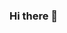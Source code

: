 ### Hi there 👋

<!--
Know a little about me:

- 🔭 I’m currently working on *Konfio* as a Backend Developer at the Chain team.
- 🌱 I’m currently learning *Elixir* and *Swift*
- 👯 I’m looking to collaborate on social projects to improve our world and close the gender gap.
- 🤔 I’m looking for help with *Devops* understanding. I really really need to improve that.
- 💬 Ask me about my savage dog and how her therapy me when I am sad
        Aboud that How much sad makes you the SAT. Make the [QUIZ](chain.inc/quiz)
- 📫 How to reach me: Mail me at gr.yocelin@gmail.com or garcia_romero.y@hotmail.com
- 😄 Pronouns: her /she 
- ⚡ Fun fact: I have a thyroid disease that makes me swoon. But don't worry I always advise someone before past out

Even if I am a shy person, I have a top-secret. When I am not working, I usually being a superhero.
With my team the watermelons

I fight versus terrible enemies like the not desired 500 error code and other requests villains

-->
